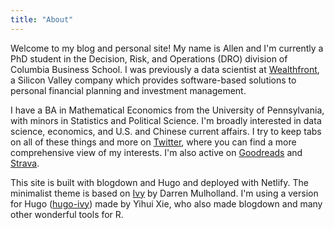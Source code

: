 ```yaml
---
title: "About"
---
```


Welcome to my blog and personal site! My name is Allen and I'm currently a PhD student in the Decision, Risk, and Operations (DRO) division of Columbia Business School. I was previously a data scientist at [Wealthfront](https://www.wealthfront.com/), a Silicon Valley company which provides software-based solutions to personal financial planning and investment management.

I have a BA in Mathematical Economics from the University of Pennsylvania, with minors in Statistics and Political Science. I'm broadly interested in data science, economics, and U.S. and Chinese current affairs. I try to keep tabs on all of these things and more on [Twitter](https://twitter.com/allensirolly), where you can find a more comprehensive view of my interests. I'm also active on [Goodreads](https://www.goodreads.com/review/list/7468726?ref=nav_mybooks) and [Strava](https://www.strava.com/athletes/65957873).

This site is built with blogdown and Hugo and deployed with Netlify. The minimalist theme is based on [Ivy](https://github.com/dmulholland/ivy) by Darren Mulholland. I'm using a version for Hugo ([hugo-ivy](https://github.com/yihui/hugo-ivy)) made by Yihui Xie, who also made blogdown and many other wonderful tools for R.
